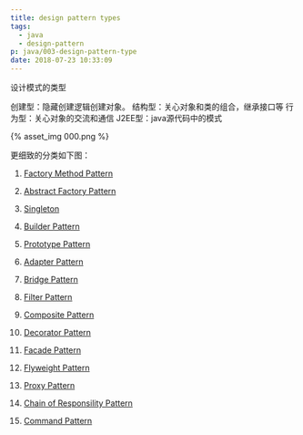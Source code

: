 ```yaml
---
title: design pattern types
tags:
  - java
  - design-pattern
p: java/003-design-pattern-type
date: 2018-07-23 10:33:09
---
```

设计模式的类型

创建型：隐藏创建逻辑创建对象。
结构型：关心对象和类的组合，继承接口等
行为型：关心对象的交流和通信
J2EE型：java源代码中的模式

{% asset_img 000.png %}

更细致的分类如下图：



1. [Factory Method Pattern](https://github.com/jimolonely/codes/tree/master/designpatternbyjava/src/main/java/jimo/factory)

2. [Abstract Factory Pattern](https://github.com/jimolonely/codes/tree/master/designpatternbyjava/src/main/java/jimo/abstract_factory)

3. [Singleton](https://github.com/jimolonely/codes/tree/master/designpatternbyjava/src/main/java/jimo/singleton)

4. [Builder Pattern](https://github.com/jimolonely/codes/tree/master/designpatternbyjava/src/main/java/jimo/builder)

5. [Prototype Pattern]()

6. [Adapter Pattern](https://github.com/jimolonely/codes/tree/master/designpatternbyjava/src/main/java/jimo/adapter)

7. [Bridge Pattern](https://github.com/jimolonely/codes/tree/master/designpatternbyjava/src/main/java/jimo/bridge)

8. [Filter Pattern](https://github.com/jimolonely/codes/tree/master/designpatternbyjava/src/main/java/jimo/filter)

9. [Composite Pattern](https://github.com/jimolonely/codes/tree/master/designpatternbyjava/src/main/java/jimo/composite)

10. [Decorator Pattern](https://github.com/jimolonely/codes/tree/master/designpatternbyjava/src/main/java/jimo/decorator)

11. [Facade Pattern](https://github.com/jimolonely/codes/tree/master/designpatternbyjava/src/main/java/jimo/facade)

12. [Flyweight Pattern](https://github.com/jimolonely/codes/tree/master/designpatternbyjava/src/main/java/jimo/flyweight)

13. [Proxy Pattern](https://github.com/jimolonely/codes/tree/master/designpatternbyjava/src/main/java/jimo/proxy)

14. [Chain of Responsility Pattern](https://github.com/jimolonely/codes/tree/master/designpatternbyjava/src/main/java/jimo/chainofresponsility)

15. [Command Pattern](https://github.com/jimolonely/codes/tree/master/designpatternbyjava/src/main/java/jimo/command)





